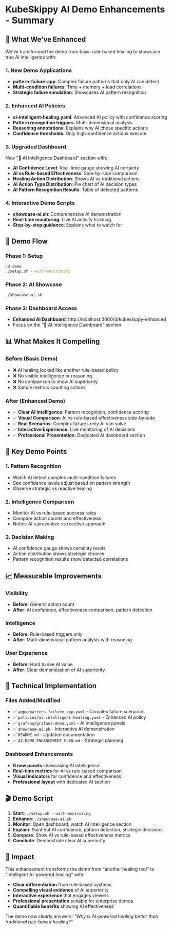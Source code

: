 # KubeSkippy AI Demo Enhancements - Summary

## 🎯 What We've Enhanced

We've transformed the demo from basic rule-based healing to showcase true AI intelligence with:

### 1. New Demo Applications
- **pattern-failure-app**: Complex failure patterns that only AI can detect
- **Multi-condition failures**: Time + memory + load correlations
- **Strategic failure simulation**: Showcases AI pattern recognition

### 2. Enhanced AI Policies 
- **ai-intelligent-healing.yaml**: Advanced AI policy with confidence scoring
- **Pattern recognition triggers**: Multi-dimensional analysis
- **Reasoning annotations**: Explains why AI chose specific actions
- **Confidence thresholds**: Only high-confidence actions execute

### 3. Upgraded Dashboard
New "🧠 AI Intelligence Dashboard" section with:
- **AI Confidence Level**: Real-time gauge showing AI certainty
- **AI vs Rule-based Effectiveness**: Side-by-side comparison
- **Healing Action Distribution**: Shows AI vs traditional actions
- **AI Action Type Distribution**: Pie chart of AI decision types
- **AI Pattern Recognition Results**: Table of detected patterns

### 4. Interactive Demo Scripts
- **showcase-ai.sh**: Comprehensive AI demonstration
- **Real-time monitoring**: Live AI activity tracking
- **Step-by-step guidance**: Explains what to watch for

## 🚀 Demo Flow

### Phase 1: Setup
```bash
cd demo
./setup.sh --with-monitoring
```

### Phase 2: AI Showcase
```bash
./showcase-ai.sh
```

### Phase 3: Dashboard Access
- **Enhanced AI Dashboard**: http://localhost:3000/d/kubeskippy-enhanced
- Focus on the "🧠 AI Intelligence Dashboard" section

## 📊 What Makes It Compelling

### Before (Basic Demo)
- ❌ AI healing looked like another rule-based policy
- ❌ No visible intelligence or reasoning
- ❌ No comparison to show AI superiority
- ❌ Simple metrics counting actions

### After (Enhanced Demo)
- ✅ **Clear AI Intelligence**: Pattern recognition, confidence scoring
- ✅ **Visual Comparison**: AI vs rule-based effectiveness side-by-side
- ✅ **Real Scenarios**: Complex failures only AI can solve
- ✅ **Interactive Experience**: Live monitoring of AI decisions
- ✅ **Professional Presentation**: Dedicated AI dashboard section

## 🎯 Key Demo Points

### 1. Pattern Recognition
- Watch AI detect complex multi-condition failures
- See confidence levels adjust based on pattern strength
- Observe strategic vs reactive healing

### 2. Intelligence Comparison
- Monitor AI vs rule-based success rates
- Compare action counts and effectiveness
- Notice AI's preventive vs reactive approach

### 3. Decision Making
- AI confidence gauge shows certainty levels
- Action distribution shows strategic choices
- Pattern recognition results show detected correlations

## 📈 Measurable Improvements

### Visibility
- **Before**: Generic action count
- **After**: AI confidence, effectiveness comparison, pattern detection

### Intelligence
- **Before**: Rule-based triggers only  
- **After**: Multi-dimensional pattern analysis with reasoning

### User Experience
- **Before**: Hard to see AI value
- **After**: Clear demonstration of AI superiority

## 🔧 Technical Implementation

### Files Added/Modified
- ✅ `apps/pattern-failure-app.yaml` - Complex failure scenarios
- ✅ `policies/ai-intelligent-healing.yaml` - Enhanced AI policy
- ✅ `grafana/grafana-demo.yaml` - AI intelligence panels
- ✅ `showcase-ai.sh` - Interactive AI demonstration
- ✅ `README.md` - Updated documentation
- ✅ `AI_DEMO_ENHANCEMENT_PLAN.md` - Strategic planning

### Dashboard Enhancements
- **6 new panels** showcasing AI intelligence
- **Real-time metrics** for AI vs rule-based comparison
- **Visual indicators** for confidence and effectiveness
- **Professional layout** with dedicated AI section

## 🎬 Demo Script

1. **Start**: `./setup.sh --with-monitoring`
2. **Enhance**: `./showcase-ai.sh`
3. **Monitor**: Open dashboard, watch AI Intelligence section
4. **Explain**: Point out AI confidence, pattern detection, strategic decisions
5. **Compare**: Show AI vs rule-based effectiveness metrics
6. **Conclude**: Demonstrate clear AI superiority

## 🌟 Impact

This enhancement transforms the demo from "another healing tool" to "intelligent AI-powered healing" with:
- **Clear differentiation** from rule-based systems
- **Compelling visual evidence** of AI superiority  
- **Interactive experience** that engages viewers
- **Professional presentation** suitable for enterprise demos
- **Quantifiable benefits** showing AI effectiveness

The demo now clearly answers: *"Why is AI-powered healing better than traditional rule-based healing?"*